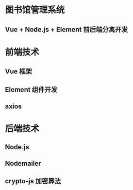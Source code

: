 # 图书馆管理系统
## Vue + Node.js + Element 前后端分离开发

# 前端技术
## Vue 框架
## Element 组件开发
## axios

# 后端技术
## Node.js 
## Nodemailer 
## crypto-js 加密算法